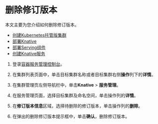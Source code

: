 # 删除修订版本

本文主要为您介绍如何删除修订版本。

-   [创建Kubernetes托管版集群](/intl.zh-CN/Kubernetes集群用户指南/集群管理/创建集群/创建Kubernetes托管版集群.md)
-   [部署Knative](/intl.zh-CN/Kubernetes集群用户指南/Knative管理/Knative组件管理/部署Knative.md)
-   [部署Serving组件](/intl.zh-CN/Kubernetes集群用户指南/Knative管理/Knative组件管理/部署组件.md)
-   [创建Knative服务](/intl.zh-CN/Kubernetes集群用户指南/Knative管理/Knative服务管理/创建Knative服务.md)

1.  登录[容器服务管理控制台](https://cs.console.aliyun.com)。

2.  在集群列表页面中，单击目标集群名称或者目标集群右侧**操作**列下的**详情**。

3.  在集群管理页左侧导航栏中，单击**Knative** \> **服务管理**。

4.  在服务管理页面，选择目标集群及命名空间，单击操作列的**详情**。

5.  在**修订版本信息**区域，选择待删除的修订版本，单击操作列的**删除**。

6.  在弹出的删除修订版本提示框中，单击**确认**，删除修订版本。


